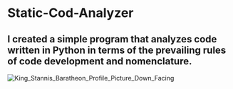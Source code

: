 # Static-Cod-Analyzer
## I created a simple program that analyzes code written in Python in terms of the prevailing rules of code development and nomenclature.
![King_Stannis_Baratheon_Profile_Picture_Down_Facing](https://github.com/user-attachments/assets/c0c5629d-d185-4ef8-bd8c-97551b189614)
